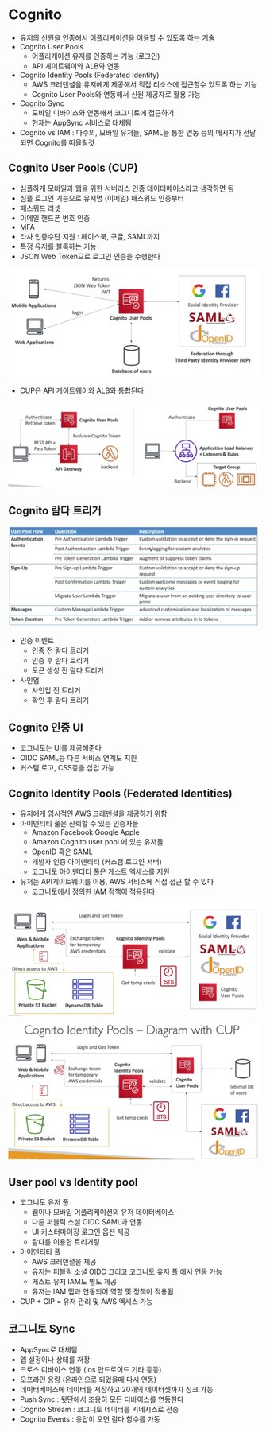 # Cognito

- 유저의 신원을 인증해서 어플리케이션을 이용할 수 있도록 하는 기술
- Cognito User Pools
  - 어플리케이션 유저를 인증하는 기능 (로그인)
  - API 게이트웨이와 ALB와 연동
- Cognito Identity Pools (Federated Identity)
  - AWS 크레덴셜을 유저에게 제공해서 직접 리소스에 접근할수 있도록 하는 기능
  - Cognito User Pools와 연동해서 신원 제공자로 활용 가능
- Cognito Sync
  - 모바일 디바이스와 연동해서 코그니토에 접근하기
  - 현재는 AppSync 서비스로 대체됨
- Cognito vs IAM : 다수의, 모바일 유저들, SAML을 통한 연동 등의 메시지가 전달되면 Cognito를 떠올릴것

## Cognito User Pools (CUP)

- 심플하게 모바일과 웹을 위한 서버리스 인증 데이터베이스라고 생각하면 됨
- 심플 로그인 기능으로 유저명 (이메일) 패스워드 인증부터
- 패스워드 리셋
- 이메일 핸드폰 번호 인증
- MFA
- 타사 인증수단 지원 : 페이스북, 구글, SAML까지
- 특정 유저를 블록하는 기능
- JSON Web Token으로 로그인 인증을 수행한다

![images/cognito/1.png](images/cognito/1.png)

- CUP은 API 게이트웨이와 ALB와 통합된다

![images/cognito/2.png](images/cognito/2.png)

## Cognito 람다 트리거

![images/cognito/3.png](images/cognito/3.png)

- 인증 이벤트
  - 인증 전 람다 트리거
  - 인증 후 람다 트리거
  - 토큰 생성 전 람다 트리거
- 사인업
  - 사인업 전 트리거
  - 확인 후 람다 트리거

## Cognito 인증 UI

- 코그니토는 UI를 제공해준다
- OIDC SAML등 다른 서비스 연계도 지원
- 커스텀 로고, CSS등을 삽입 가능

## Cognito Identity Pools (Federated Identities)

- 유저에게 임시적인 AWS 크레덴셜을 제공하기 위함
- 아이덴티티 풀은 신뢰할 수 있는 인증자들
  - Amazon Facebook Google Apple
  - Amazon Cognito user pool 에 있는 유저들
  - OpenID 혹은 SAML
  - 개발자 인증 아이덴티티 (커스텀 로그인 서버)
  - 코그니토 아이덴티티 풀은 게스트 엑세스를 지원
- 유저는 API게이트웨이를 이용, AWS 서비스에 직접 접근 할 수 있다
  - 코그니토에서 정의한 IAM 정책이 적용된다

![images/cognito/4.png](images/cognito/4.png)

![images/cognito/5.png](images/cognito/5.png)

## User pool vs Identity pool

- 코그니토 유저 풀
  - 웹이나 모바일 어플리케이션의 유저 데이터베이스
  - 다른 퍼블릭 소셜 OIDC SAML과 연동
  - UI 커스터마이징 로그인 옵션 제공
  - 람다를 이용한 트리거링
- 아이덴티티 풀
  - AWS 크레덴셜을 제공
  - 유저는 퍼블릭 소셜 OIDC 그리고 코그니토 유저 풀 에서 연동 가능
  - 게스트 유저 IAM도 별도 제공
  - 유저는 IAM 맵과 연동되어 역할 및 정책이 적용됨
- CUP + CIP = 유저 관리 및 AWS 엑세스 가능

## 코그니토 Sync

- AppSync로 대체됨
- 앱 설정이나 상태를 저장
- 크로스 디바이스 연동 (ios 안드로이드 기타 등등)
- 오프라인 용량 (온라인으로 되었을때 다시 연동)
- 데이터베이스에 데이터를 저장하고 20개의 데이터셋까지 싱크 가능
- Push Sync : 뒷단에서 조용히 모든 디바이스를 연동한다
- Cognito Stream : 코그니토 데이터를 키네시스로 전송
- Cognito Events : 응답이 오면 람다 함수를 가동
